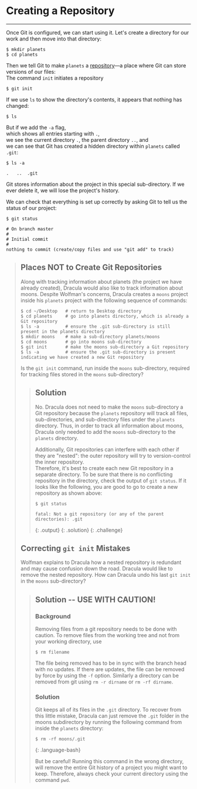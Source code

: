 # Creating a Repository
---

Once Git is configured,
we can start using it.
Let's create a directory for our work and then move into that directory:

~~~ {.bash}
$ mkdir planets
$ cd planets
~~~

Then we tell Git to make `planets` a [repository](reference.html#repository)&mdash;a place where
Git can store versions of our files:  
The command `init` initiates a repository

~~~ {.bash}
$ git init
~~~

If we use `ls` to show the directory's contents,
it appears that nothing has changed:

~~~ {.bash}
$ ls
~~~

But if we add the `-a` flag,  
which shows all entries starting with `.`,  
we see the current directory `.`, the parent directory `..`, and  
we can see that Git has created a hidden directory within `planets` called `.git`:

~~~ {.bash}
$ ls -a
~~~
~~~ 
.	..	.git
~~~

Git stores information about the project in this special sub-directory.
If we ever delete it,
we will lose the project's history.

We can check that everything is set up correctly
by asking Git to tell us the status of our project:

~~~ {.bash}
$ git status
~~~
~~~ {.output}
# On branch master
#
# Initial commit
#
nothing to commit (create/copy files and use "git add" to track)
~~~

> ## Places NOT to Create Git Repositories
>
> Along with tracking information about planets (the project we have already created), 
> Dracula would also like to track information about moons.
> Despite Wolfman's concerns, Dracula creates a `moons` project inside his `planets` 
> project with the following sequence of commands:
>
> ~~~
> $ cd ~/Desktop   # return to Desktop directory
> $ cd planets     # go into planets directory, which is already a Git repository
> $ ls -a          # ensure the .git sub-directory is still present in the planets directory
> $ mkdir moons    # make a sub-directory planets/moons
> $ cd moons       # go into moons sub-directory
> $ git init       # make the moons sub-directory a Git repository
> $ ls -a          # ensure the .git sub-directory is present indicating we have created a new Git repository
> ~~~
> 
>
> Is the `git init` command, run inside the `moons` sub-directory, required for 
> tracking files stored in the `moons` sub-directory?
> 
> > ## Solution
> >
> > No. Dracula does not need to make the `moons` sub-directory a Git repository 
> > because the `planets` repository will track all files, sub-directories, and 
> > sub-directory files under the `planets` directory.  Thus, in order to track 
> > all information about moons, Dracula only needed to add the `moons` sub-directory
> > to the `planets` directory.
> > 
> > Additionally, Git repositories can interfere with each other if they are "nested":
> > the outer repository will try to version-control
> > the inner repository.  
> > Therefore, it's best to create each new Git
> > repository in a separate directory. To be sure that there is no conflicting
> > repository in the directory, check the output of `git status`. If it looks
> > like the following, you are good to go to create a new repository as shown
> > above:
> >
> > ~~~
> > $ git status
> > ~~~
> > 
> > ~~~
> > fatal: Not a git repository (or any of the parent directories): .git
> > ~~~
> > {: .output}
> {: .solution}
{: .challenge}
> ## Correcting `git init` Mistakes
> Wolfman explains to Dracula how a nested repository is redundant and may cause confusion
> down the road. Dracula would like to remove the nested repository. How can Dracula undo 
> his last `git init` in the `moons` sub-directory?
>
> > ## Solution -- USE WITH CAUTION!
> >
> > ### Background
> > Removing files from a git repository needs to be done with caution. To remove files from the working tree and not from your working directory, use
> > ~~~
> > $ rm filename
> > ~~~
> > 
> > 
> > The file being removed has to be in sync with the branch head with no updates. If there are updates, the file can be removed by force by using the `-f` option. Similarly a directory can be removed from git using `rm -r dirname` or `rm -rf dirname`.
> >
> > ### Solution
> > Git keeps all of its files in the `.git` directory.
> > To recover from this little mistake, Dracula can just remove the `.git`
> > folder in the moons subdirectory by running the following command from inside the `planets` directory:
> >
> > ~~~
> > $ rm -rf moons/.git
> > ~~~
> > {: .language-bash}
> >
> > But be careful! Running this command in the wrong directory, will remove
> > the entire Git history of a project you might want to keep. Therefore, always check your current directory using the
> > command `pwd`.
> 
